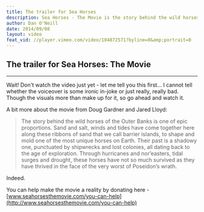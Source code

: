 ```yaml
---
title: The trailer for Sea Horses
description: Sea Horses - The Movie is the story behind the wild horses of the barrier islands off the coast of North Carolina. 
author: Dan O'Neill
date: 2014/09/08
layout: video
feat_vid: //player.vimeo.com/video/104872571?byline=0&amp;portrait=0
---
```


## The trailer for Sea Horses: The Movie
***

Wait! Don't watch the video just yet - let me tell you this first... I cannot tell whether the voiceover is some ironic in-joke or just really, really bad. Though the visuals more than make up for it, so go ahead and watch it.

A bit more about the movie from Doug Gardner and Jared Lloyd:

> The story behind the wild horses of the Outer Banks is one of epic proportions. Sand and salt, winds and tides have come together here along these ribbons of sand that we call barrier islands, to shape and mold one of the most unique horses on Earth. Their past is a shadowy one, punctuated by shipwrecks and lost colonies, all dating back to the age of exploration. Through hurricanes and nor’easters, tidal surges and drought, these horses have not so much survived as they have thrived in the face of the very worst of Poseidon’s wrath.

Indeed. 

You can help make the movie a reality by donating here - [www.seahorsesthemovie.com/you-can-help](http://www.seahorsesthemovie.com/you-can-help)

